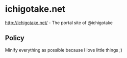 # ichigotake.net

http://ichigotake.net/ - The portal site of @ichigotake

## Policy

Minify everything as possible because I love little things ;)

